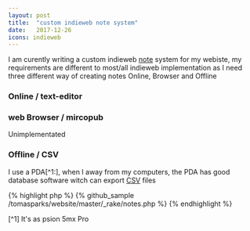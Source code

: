 ```yaml
---
layout: post
title:  "custom indieweb note system"
date:   2017-12-26
icons: indieweb
---
```


I am curently writing a custom indieweb [note](https://indieweb.org/note) system for my webiste, my requirements are different to most/all indieweb implementation as I need three different way of creating notes Online, Browser and Offline

### Online / text-editor ###


### web Browser / mircopub ###

Unimplementated

### Offline / CSV ###

I use a PDA[^1:], when I away from my computers, the PDA has good database software witch can export [CSV](https://en.wikipedia.org/wiki/Comma-separated_values) files



{% highlight php %}
{% github_sample /tomasparks/website/master/_rake/notes.php %}
{% endhighlight %}

[^1] It's as psion 5mx Pro

